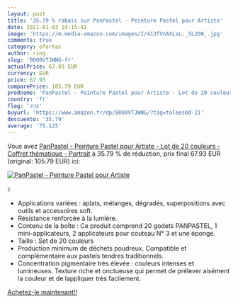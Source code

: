 ```yaml
---
layout: post
title: '35.79 % rabais sur PanPastel - Peinture Pastel pour Artiste'
date: 2021-01-03 14:15:41
image: 'https://m.media-amazon.com/images/I/413fVnAXLsL._SL200_.jpg'
comments: true
category: ofertas
author: ring
slug: 'B000VTJWNG-fr'
actualPrice: 67.93 EUR
currency: EUR
price: 67.93
comparePrice: 105.79 EUR
prodname: 'PanPastel - Peinture Pastel pour Artiste - Lot de 20 couleurs - Coffret thématique - Portrait'
country: 'fr'
flag: '🇫🇷'
buyurl: 'https://www.amazon.fr/dp/B000VTJWNG/?tag=tolees0d-21'
descuento: '35.79'
average: '75.125'
---
```


Vous avez [PanPastel - Peinture Pastel pour Artiste - Lot de 20 couleurs - Coffret thématique - Portrait](https://www.amazon.fr/dp/B000VTJWNG/?tag=tolees0d-21)  à  35.79 % de réduction, prix final  67.93 EUR (original: 105.79 EUR) ici:

[![PanPastel - Peinture Pastel pour Artiste](https://m.media-amazon.com/images/I/413fVnAXLsL._SL200_.jpg)](https://www.amazon.fr/dp/B000VTJWNG/?tag=tolees0d-21)

ℹ️:

- Applications variées : aplats, mélanges, dégradés, superpositions avec outils et accessoires soft.
- Résistance renforcée à la lumière.
- Contenu de la boîte : Ce produit comprend 20 godets PANPASTEL, 1 mini-applicateurs, 2 applicateurs pour couteau N° 3 et une éponge.
- Taille : Set de 20 couleurs
- Production minimum de déchets poudreux. Compatible et complémentaire aux pastels tendres traditionnels.
- Concentration pigmentaire très élevée : couleurs intenses et lumineuses. Texture riche et onctueuse qui permet de prélever aisément la couleur et de lappliquer très facilement.

[Achetez-le maintenant!!](https://www.amazon.fr/dp/B000VTJWNG/?tag=tolees0d-21)
